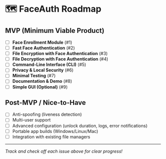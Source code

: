 # 🗺️ FaceAuth Roadmap

## MVP (Minimum Viable Product)

- [ ] **Face Enrollment Module** (#1)
- [ ] **Fast Face Authentication** (#2)
- [ ] **File Encryption with Face Authentication** (#3)
- [ ] **File Decryption with Face Authentication** (#4)
- [ ] **Command-Line Interface (CLI)** (#5)
- [ ] **Privacy & Local Security** (#6)
- [ ] **Minimal Testing** (#7)
- [ ] **Documentation & Demo** (#8)
- [ ] **Simple GUI (Optional)** (#9)

## Post-MVP / Nice-to-Have
- [ ] Anti-spoofing (liveness detection)
- [ ] Multi-user support
- [ ] Advanced configuration (unlock duration, logs, error notifications)
- [ ] Portable app builds (Windows/Linux/Mac)
- [ ] Integration with existing file managers

---

*Track and check off each issue above for clear progress!*
